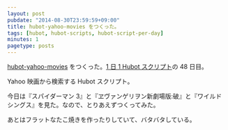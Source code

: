 ```yaml
---
layout: post
pubdate: "2014-08-30T23:59:59+09:00"
title: hubot-yahoo-movies をつくった。
tags: [hubot, hubot-scripts, hubot-script-per-day]
minutes: 1
pagetype: posts
---
```

[hubot-yahoo-movies][gh:bouzuya/hubot-yahoo-movies] をつくった。[1 日 1 Hubot スクリプト][hubot-script-per-day]の 48 日目。

Yahoo 映画から検索する Hubot スクリプト。

今日は『スパイダーマン 3』と『ヱヴァンゲリヲン新劇場版:破』と『ワイルドシングス』を見た。なので、とりあえずつくってみた。

あとはフラットなたこ焼きを作ったりしていて、バタバタしている。

[gh:bouzuya/hubot-yahoo-movies]: https://github.com/bouzuya/hubot-convertion
[hubot-script-per-day]: http://blog.bouzuya.net/posts?tags=hubot-script-per-day
